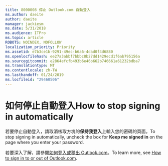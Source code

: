 ```yaml
---
title: 8000008 停止 Outlook.com 自動登入
ms.author: daeite
author: daeite
manager: jackiesm
ms.date: 5/31/2018
ms.audience: ITPro
ms.topic: article
ROBOTS: NOINDEX, NOFOLLOW
localization_priority: Priority
ms.assetid: e7b3ce1b-9291-49ec-b6a6-4dad0f4d6880
ms.openlocfilehash: ee27a3abbf7bbbc8b27dd1429ecd1f6ab795156a
ms.sourcegitcommit: e2864efcfb493b6e46b662b746661a61232bdba7
ms.translationtype: MT
ms.contentlocale: zh-TW
ms.lasthandoff: 01/24/2019
ms.locfileid: "29460506"
---
```

# <a name="how-to-stop-signing-in-automatically"></a><span data-ttu-id="5951d-102">如何停止自動登入</span><span class="sxs-lookup"><span data-stu-id="5951d-102">How to stop signing in automatically</span></span>

<span data-ttu-id="5951d-103">若要停止自動登入，請取消核取方塊的**保持我登入**上輸入您的密碼的頁面。</span><span class="sxs-lookup"><span data-stu-id="5951d-103">To stop signing in automatically, uncheck the box for **Keep me signed in** on the page where you enter your password.</span></span> 
  
<span data-ttu-id="5951d-104">若要深入了解，請參閱[如何登入或移出 Outlook.com](https://go.microsoft.com/fwlink/p/?linkid=873113)。</span><span class="sxs-lookup"><span data-stu-id="5951d-104">To learn more, see [How to sign in to or out of Outlook.com](https://go.microsoft.com/fwlink/p/?linkid=873113).</span></span>
  

